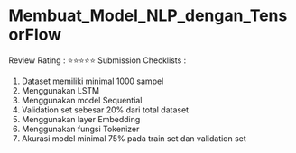 # Membuat_Model_NLP_dengan_TensorFlow
Review Rating : ⭐⭐⭐⭐⭐
Submission Checklists :

1. Dataset memiliki minimal 1000 sampel
2. Menggunakan LSTM
3. Menggunakan model Sequential
3. Validation set sebesar 20% dari total dataset
4. Menggunakan layer Embedding
5. Menggunakan fungsi Tokenizer
6. Akurasi model minimal 75% pada train set dan validation set
